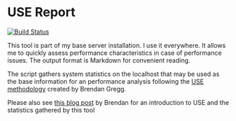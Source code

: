 # USE Report

[![Build Status](https://dev.azure.com/lukaspustina/usereport-rs/_apis/build/status/lukaspustina.usereport-rs?branchName=master)](https://dev.azure.com/lukaspustina/usereport-rs/_build/latest?definitionId=3&branchName=master)

This tool is part of my base server installation. I use it everywhere. It allows me to quickly assess performance characteristics in case of performance issues. The output format is Markdown for convenient reading.

The script gathers system statistics on the localhost that may be used as the base information for an performance analysis following the [USE methodology](http://www.brendangregg.com/usemethod.html)
created by Brendan Gregg.

Please also see [this blog post](http://techblog.netflix.com/2015/11/linux-performance-analysis-in-60s.html) by Brendan for an introduction to USE and the statistics gathered by this tool

